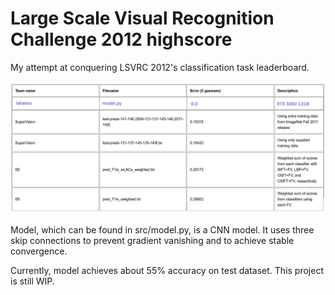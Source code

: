 # Large Scale Visual Recognition Challenge 2012 highscore
My attempt at conquering LSVRC 2012's classification task leaderboard.

<p align="center">
  <img src="./preview.png" />
</p>

Model, which can be found in src/model.py, is a CNN model. It uses three skip connections to prevent gradient vanishing and to achieve stable convergence.

Currently, model achieves about 55% accuracy on test dataset. This project is still WIP.
